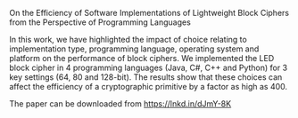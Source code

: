 On the Efficiency of Software Implementations of Lightweight Block Ciphers from the Perspective of Programming Languages


In this work, we have highlighted the impact of choice relating to implementation type, programming language, operating system and platform on the performance of block ciphers. We implemented the LED block cipher in 4 programming languages (Java, C#, C++ and Python) for 3 key settings (64, 80 and 128-bit). The results show that these choices can affect the efficiency of a cryptographic primitive by a factor as high as 400.

The paper can be downloaded from
https://lnkd.in/dJmY-8K
